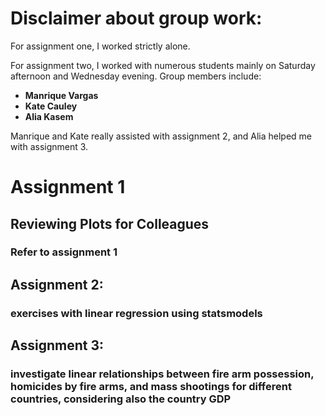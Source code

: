 

# Disclaimer about group work: # 

For assignment one, I worked strictly alone. 

For assignment two, I worked with numerous students mainly on Saturday afternoon and Wednesday evening. Group members include:
- **Manrique Vargas**
- **Kate Cauley**
- **Alia Kasem**

Manrique and Kate really assisted with assignment 2, and Alia helped me with assignment 3. 



# Assignment 1

## Reviewing Plots for Colleagues

### Refer to assignment 1

## Assignment 2: 
### exercises with linear regression using statsmodels

## Assignment 3: 
### investigate linear relationships between fire arm possession, homicides by fire arms, and mass shootings for different countries, considering also the country GDP



